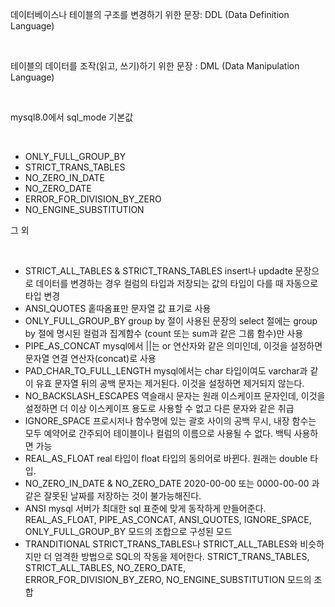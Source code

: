 데이터베이스나 테이블의 구조를 변경하기 위한 문장: DDL (Data Definition Language)

<br/>

테이블의 데이터를 조작(읽고, 쓰기)하기 위한 문장 : DML (Data Manipulation Language)

<br/>

mysql8.0에서 sql_mode 기본값

<br/>

- ONLY_FULL_GROUP_BY
- STRICT_TRANS_TABLES
- NO_ZERO_IN_DATE
- NO_ZERO_DATE
- ERROR_FOR_DIVISION_BY_ZERO
- NO_ENGINE_SUBSTITUTION

그 외

<br/>

- STRICT_ALL_TABLES & STRICT_TRANS_TABLES
  insert나 updadte 문장으로 데이터를 변경하는 경우 컬럼의 타입과 저장되는 값의 타입이 다를 때 자동으로 타입 변경
- ANSI_QUOTES
  홑따옴표만 문자열 값 표기로 사용
- ONLY_FULL_GROUP_BY
  group by 절이 사용된 문장의 select 절에는 group by 절에 명시된 컬럼과 집계함수 (count 또는 sum과 같은 그룹 함수)만 사용
- PIPE_AS_CONCAT
  mysql에서 ||는 or 연산자와 같은 의미인데, 이것을 설정하면 문자열 연결 연산자(concat)로 사용
- PAD_CHAR_TO_FULL_LENGTH
  mysql에서는 char 타입이여도 varchar과 같이 유효 문자열 뒤의 공백 문자는 제거된다. 이것을 설정하면 제거되지 않는다.
- NO_BACKSLASH_ESCAPES
  역슬래시 문자는 원래 이스케이프 문자인데, 이것을 설정하면 더 이상 이스케이프 용도로 사용할 수 없고 다른 문자와 같은 취급
- IGNORE_SPACE
  프로시저나 함수명에 있는 괄호 사이의 공백 무시, 내장 함수는 모두 예약어로 간주되어 테이블이나 컬럼의 이름으로 사용될 수 없다. 백틱 사용하면 가능
- REAL_AS_FLOAT
  real 타입이 float 타입의 동의어로 바뀐다. 원래는 double 타입.
- NO_ZERO_IN_DATE & NO_ZERO_DATE
  2020-00-00 또는 0000-00-00 과 같은 잘못된 날짜를 저장하는 것이 불가능해진다.
- ANSI
  mysql 서버가 최대한 sql 표준에 맞게 동작하게 만들어준다.
  REAL_AS_FLOAT, PIPE_AS_CONCAT, ANSI_QUOTES, IGNORE_SPACE, ONLY_FULL_GROUP_BY 모드의 조합으로 구성된 모드
- TRANDITIONAL
  STRICT_TRANS_TABLES나 STRICT_ALL_TABLES와 비슷하지만 더 엄격한 방법으로 SQL의 작동을 제어한다.
  STRICT_TRANS_TABLES, STRICT_ALL_TABLES, NO_ZERO_DATE, ERROR_FOR_DIVISION_BY_ZERO, NO_ENGINE_SUBSTITUTION 모드의 조합
